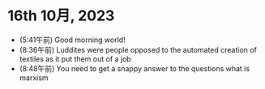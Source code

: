 # 16th 10月, 2023
- (5:41午前) Good morning world!
- (8:36午前) Luddites were people opposed to the automated creation of textiles as it put them out of a job
- (8:48午前) You need to get a snappy answer to the questions what is marxism


 
